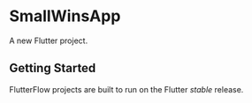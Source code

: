 # SmallWinsApp

A new Flutter project.

## Getting Started

FlutterFlow projects are built to run on the Flutter _stable_ release.
